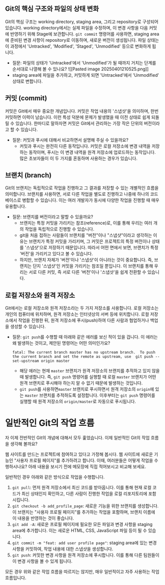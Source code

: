##   Git의 핵심 구조와 파일의 상태 변화

Git의 핵심 구조는 working directory, staging area, 그리고 repository로 구성되어 있습니다. working directory에서는 실제 파일을 수정하며, 이 변경 사항을 다음 커밋에 반영하기 위해 Stage에 보관합니다. `git commit` 명령어를 사용하면, staging area에 준비된 변경 사항이 repository로 이동하며, 새로운 버전이 생성됩니다. 파일 상태는 이 과정에서 'Untracked', 'Modified', 'Staged', 'Unmodified' 등으로 변화하게 됩니다.

- 질문: 파일의 상태가 'Untracked'에서 'Unmodified'가 될 때까지 거치는 단계를 순서대로 나열해 볼 수 있나요?
![[Pasted image 20250401210525.png]]
- staging area에 파일을 추가하고, 커밋하게 되면 'Untracked'에서 'Unmodified' 상태로 변합니다.

## 커밋 (commit)

커밋은 Git에서 매우 중요한 개념입니다. 커밋은 작업 내용의 '스냅샷'을 의미하며, 한번 커밋하면 이력이 남습니다. 이런 특성 덕분에 문제가 발생했을 때 이전 상태로 쉽게 되돌릴 수 있습니다. 한마디로 말하자면 커밋은 Git에서 관리하는 가장 작은 단위의 버전이라고 할 수 있습니다.

- 질문: 커밋과 푸시에 대해서 비교하면서 설명해 주실 수 있을까요?
    - 커밋과 푸시는 완전히 다른 동작입니다. 커밋은 로컬 저장소에 변경 내역을 저장하는 동작이며, 푸시는 이 변경 내역을 원격 저장소에 업로드하는 동작입니다. 많은 초보자들이 이 두 가지를 혼동하며 사용하는 경우가 있습니다.

## 브랜치 (branch)

Git의 브랜치는 독립적으로 작업을 진행하고 그 결과를 저장할 수 있는 개별적인 흐름을 의미합니다. 브랜치를 사용하면, 서로 다른 작업을 별도로 진행하고 나중에 하나의 코드베이스로 병합할 수 있습니다. 이는 여러 개발자가 동시에 다양한 작업을 진행할 때 매우 유용합니다.

- 질문: 브랜치를 버전이라고 말할 수 있을까요?
    - 브랜치는 특정 커밋을 가리키는 참조(reference)로, 이를 통해 우리는 여러 개의 작업을 독립적으로 진행할 수 있습니다.
    - git을 처음 접하는 사람들이 브랜치를 "버전"이나 "스냅샷"이라고 생각하는 이유는 브랜치가 특정 커밋을 가리키며, 그 커밋은 프로젝트의 특정 버전이나 상태를 '스냅샷'으로 저장하기 때문입니다. 따라서 어떤 면에서 보면, 브랜치가 특정 '버전'을 가리키고 있다고 볼 수 있습니다.
    - 하지만, 브랜치 자체가 '버전'이나 '스냅샷'이 아니라는 것이 중요합니다. 즉, 브랜치는 단지 '스냅샷'인 커밋을 가리키는 참조일 뿐입니다. 이 브랜치를 통해 우리는 서로 다른 커밋, 즉 서로 다른 '버전'이나 '스냅샷'을 쉽게 전환할 수 있습니다.

## 로컬 저장소와 원격 저장소

Git에서는 로컬 저장소와 원격 저장소라는 두 가지 저장소를 사용합니다. 로컬 저장소는 개인의 컴퓨터에 위치하며, 원격 저장소는 인터넷상의 서버 등에 위치합니다. 로컬 저장소에서 작업을 진행한 뒤, 원격 저장소에 푸시(push)하여 다른 사람과 협업하거나 백업을 생성할 수 있습니다.

- 질문: `git push`를 수행할 때 아래와 같은 에러를 보신 적이 있을 겁니다. 이 에러는 왜 발생하는 것이고, 제안된 명령어는 어떤 의미인가요?
    
    `fatal: The current branch master has no upstream branch.  To push the current branch and set the remote as upstream, use  git push --set-upstream origin master`
    
    - 해당 에러는 현재 `master` 브랜치가 원격 저장소의 브랜치를 추적하고 있지 않을 때 발생합니다. 즉, `git push` 명령어를 실행할 때 로컬 `master` 브랜치가 어떤 원격 브랜치로 푸시해야 하는지 알 수 없기 때문에 발생하는 것입니다.
    - `git push`를 사용하면`master` 브랜치로 푸시하면서 원격 저장소의 `origin`에 있는 `master` 브랜치를 추적하도록 설정합니다. 이후부터는 `git push` 명령어를 실행할 때 원격 저장소의 `origin/master`로 자동으로 푸시됩니다.

# 일반적인 Git의 작업 흐름

자 이제 전반적인 Git의 개념에 대해서 모두 훑었습니다. 이제 일반적인 Git의 작업 흐름을 생각해 볼까요?

웹 사이트를 만드는 프로젝트에 참여하고 있다고 가정해 봅시다. 웹 사이트에 새로운 기능인 "사용자 프로필 페이지"를 추가하려고 합니다. 이때, 여러분들은 어떻게 작업을 수행하시나요? 아래 내용을 보시기 전에 메모장에 직접 적어보시고 비교해 보세요.

일반적인 경우 아래와 같은 방식으로 작업을 수행합니다.

1. `git pull`: 먼저 원격 저장소에서 최신 코드를 받아옵니다. 이를 통해 현재 로컬 코드가 최신 상태인지 확인하고, 다른 사람이 진행한 작업을 로컬 리포지토리에 포함시킵니다.
2. `git checkout -b add_profile_page`: 새로운 기능을 위한 브랜치를 생성합니다. 이 브랜치는 "사용자 프로필 페이지"를 추가하는 작업을 포함하며, 브랜치 이름에 이 내용을 반영하는 것이 좋습니다.
3. `git add -A`: 새로운 프로필 페이지에 필요한 모든 파일과 변경 사항을 staging area에 추가합니다. 이는 새로운 HTML, CSS, JavaScript 파일 등이 될 수 있습니다.
4. `git commit -m "feat: add user profile page"`: staging area에 있는 변경사항을 커밋하여, 작업 내용에 대한 스냅샷을 생성합니다.
5. `git push`: 커밋한 변경 사항을 원격 저장소에 푸시합니다. 이를 통해 다른 팀원들이 이 변경 사항을 볼 수 있게 됩니다.

모든 경우 위와 같은 작업 흐름을 따르지는 않지만, 매우 일반적이고 자주 사용하는 작업 흐름입니다.